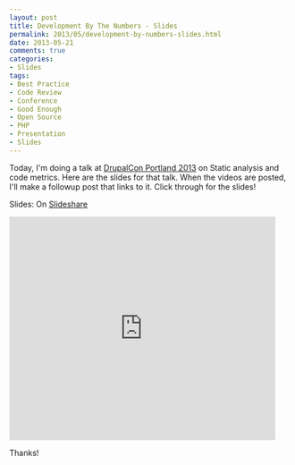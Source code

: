 ```yaml
---
layout: post
title: Development By The Numbers - Slides
permalink: 2013/05/development-by-numbers-slides.html
date: 2013-05-21
comments: true
categories:
- Slides
tags:
- Best Practice
- Code Review
- Conference
- Good Enough
- Open Source
- PHP
- Presentation
- Slides
---
```


Today, I'm doing a talk at [DrupalCon Portland 2013](http://portland2013.drupal.org/node/1078) on Static analysis and code metrics. Here are the slides for that talk. When the videos are posted, I'll make a followup post that links to it. Click through for the slides!
<!--more-->
Slides: On [Slideshare](http://www.slideshare.net/ircmaxell/development-by-the-numbers)
<iframe frameborder="0" height="400" marginheight="0" marginwidth="0" scrolling="no" src="http://www.slideshare.net/slideshow/embed_code/21620162" width="476"></iframe>


Thanks!


